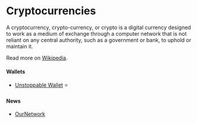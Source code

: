 # Cryptocurrencies

A cryptocurrency, crypto-currency, or crypto is a digital currency designed to work as a medium of exchange through a computer network that is not reliant on any central authority, such as a government or bank, to uphold or maintain it.

Read more on [Wikipedia](https://en.wikipedia.org/wiki/Cryptocurrency).

#### Wallets
- [Unstoppable Wallet](https://unstoppable.money) ⭐

#### News
- [OurNetwork](https://ournetwork.substack.com)

